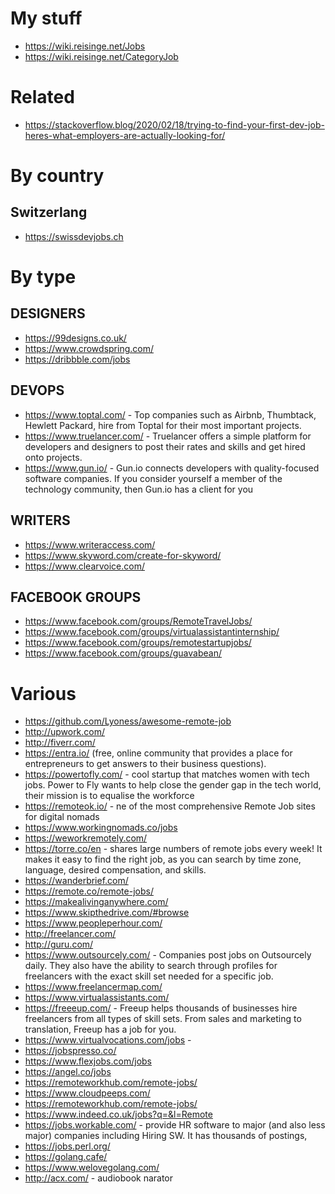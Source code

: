 # My stuff

* https://wiki.reisinge.net/Jobs
* https://wiki.reisinge.net/CategoryJob

# Related

* https://stackoverflow.blog/2020/02/18/trying-to-find-your-first-dev-job-heres-what-employers-are-actually-looking-for/

# By country

## Switzerlang

* https://swissdevjobs.ch

# By type

## DESIGNERS

* https://99designs.co.uk/
* https://www.crowdspring.com/
* https://dribbble.com/jobs

## DEVOPS

* https://www.toptal.com/ - Top companies such as Airbnb, Thumbtack, Hewlett Packard, hire from Toptal for their most important projects.
* https://www.truelancer.com/ - Truelancer offers a simple platform for developers and designers to post their rates and skills and get hired onto projects.
* https://www.gun.io/ - Gun.io connects developers with quality-focused software companies. If you consider yourself a member of the technology community, then Gun.io has a client for you

## WRITERS

* https://www.writeraccess.com/
* https://www.skyword.com/create-for-skyword/
* https://www.clearvoice.com/

## FACEBOOK GROUPS

* https://www.facebook.com/groups/RemoteTravelJobs/
* https://www.facebook.com/groups/virtualassistantinternship/
* https://www.facebook.com/groups/remotestartupjobs/
* https://www.facebook.com/groups/guavabean/

# Various

* https://github.com/Lyoness/awesome-remote-job
* http://upwork.com/
* http://fiverr.com/
* https://entra.io/ (free, online community that provides a place for entrepreneurs to get answers to their business questions).
* https://powertofly.com/ - cool startup that matches women with tech jobs. Power to Fly wants to help close the gender gap in the tech world, their mission is to equalise the workforce
* https://remoteok.io/ - ne of the most comprehensive Remote Job sites for digital nomads
* https://www.workingnomads.co/jobs
* https://weworkremotely.com/
* https://torre.co/en - shares large numbers of remote jobs every week! It makes it easy to find the right job, as you can search by time zone, language, desired compensation, and skills.
* https://wanderbrief.com/
* https://remote.co/remote-jobs/
* https://makealivinganywhere.com/
* https://www.skipthedrive.com/#browse
* https://www.peopleperhour.com/
* http://freelancer.com/
* http://guru.com/
* https://www.outsourcely.com/ - Companies post jobs on Outsourcely daily. They also have the ability to search through profiles for freelancers with the exact skill set needed for a specific job.
* https://www.freelancermap.com/
* https://www.virtualassistants.com/
* https://freeeup.com/ - Freeup helps thousands of businesses hire freelancers from all types of skill sets. From sales and marketing to translation, Freeup has a job for you.
* https://www.virtualvocations.com/jobs -
* https://jobspresso.co/
* https://www.flexjobs.com/jobs
* https://angel.co/jobs
* https://remoteworkhub.com/remote-jobs/
* https://www.cloudpeeps.com/
* https://remoteworkhub.com/remote-jobs/
* https://www.indeed.co.uk/jobs?q=&l=Remote
* https://jobs.workable.com/ - provide HR software to major (and also less major) companies including Hiring SW. It has thousands of postings,
* https://jobs.perl.org/
* https://golang.cafe/
* https://www.welovegolang.com/
* http://acx.com/ - audiobook narator
